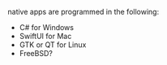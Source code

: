 
native apps are programmed in the following:
- C# for Windows
- SwiftUI for Mac
- GTK or QT for Linux
- FreeBSD?
